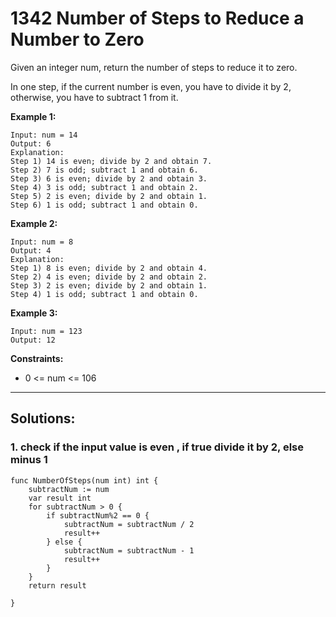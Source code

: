 # 1342 Number of Steps to Reduce a Number to Zero

Given an integer num, return the number of steps to reduce it to zero.

In one step, if the current number is even, you have to divide it by 2, otherwise, you have to subtract 1 from it.

**Example 1:**

```
Input: num = 14
Output: 6
Explanation:
Step 1) 14 is even; divide by 2 and obtain 7.
Step 2) 7 is odd; subtract 1 and obtain 6.
Step 3) 6 is even; divide by 2 and obtain 3.
Step 4) 3 is odd; subtract 1 and obtain 2.
Step 5) 2 is even; divide by 2 and obtain 1.
Step 6) 1 is odd; subtract 1 and obtain 0.
```

**Example 2:**

```
Input: num = 8
Output: 4
Explanation:
Step 1) 8 is even; divide by 2 and obtain 4.
Step 2) 4 is even; divide by 2 and obtain 2.
Step 3) 2 is even; divide by 2 and obtain 1.
Step 4) 1 is odd; subtract 1 and obtain 0.
```

**Example 3:**

```
Input: num = 123
Output: 12
```

**Constraints:**

- 0 <= num <= 106

<hr/>

## Solutions:

### 1. check if the input value is even , if true divide it by 2, else minus 1

```
func NumberOfSteps(num int) int {
	subtractNum := num
	var result int
	for subtractNum > 0 {
		if subtractNum%2 == 0 {
			subtractNum = subtractNum / 2
			result++
		} else {
			subtractNum = subtractNum - 1
			result++
		}
	}
	return result

}
```
